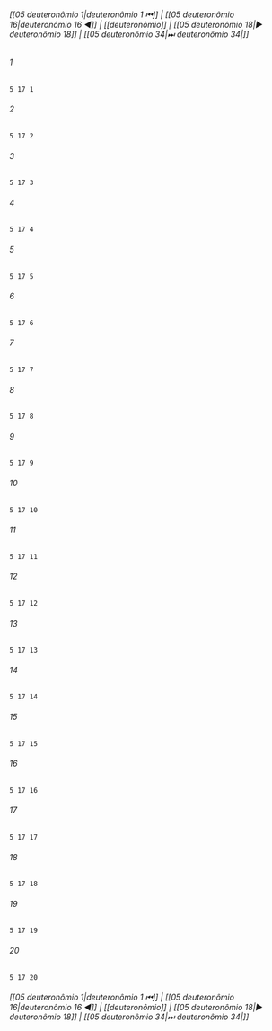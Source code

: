 
###### [[05 deuteronômio 1|deuteronômio 1 ⏮]] | [[05 deuteronômio 16|deuteronômio 16 ◀]] | [[deuteronômio]] | [[05 deuteronômio 18|▶ deuteronômio 18]] | [[05 deuteronômio 34|⏭ deuteronômio 34|]]

###### 1
``` verse
5 17 1 
```
###### 2
``` verse
5 17 2 
```
###### 3
``` verse
5 17 3 
```
###### 4
``` verse
5 17 4 
```
###### 5
``` verse
5 17 5 
```
###### 6
``` verse
5 17 6 
```
###### 7
``` verse
5 17 7 
```
###### 8
``` verse
5 17 8 
```
###### 9
``` verse
5 17 9 
```
###### 10
``` verse
5 17 10 
```
###### 11
``` verse
5 17 11 
```
###### 12
``` verse
5 17 12 
```
###### 13
``` verse
5 17 13 
```
###### 14
``` verse
5 17 14 
```
###### 15
``` verse
5 17 15 
```
###### 16
``` verse
5 17 16 
```
###### 17
``` verse
5 17 17 
```
###### 18
``` verse
5 17 18 
```
###### 19
``` verse
5 17 19 
```
###### 20
``` verse
5 17 20 
```

###### [[05 deuteronômio 1|deuteronômio 1 ⏮]] | [[05 deuteronômio 16|deuteronômio 16 ◀]] | [[deuteronômio]] | [[05 deuteronômio 18|▶ deuteronômio 18]] | [[05 deuteronômio 34|⏭ deuteronômio 34|]]

